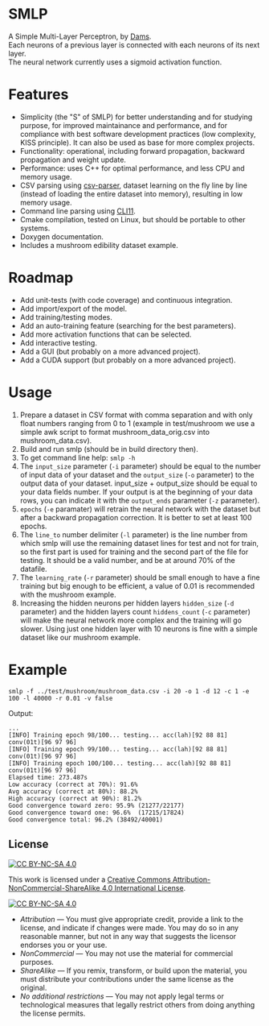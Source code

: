 # SMLP

A Simple Multi-Layer Perceptron, by [Dams](https://dams-labs.net/).  
Each neurons of a previous layer is connected with each neurons of its next layer.  
The neural network currently uses a sigmoid activation function.

# Features

- Simplicity (the "S" of SMLP) for better understanding and for studying purpose, for improved maintainance and performance, and for compliance with best software development practices (low complexity, KISS principle). It can also be used as base for more complex projects.
- Functionality: operational, including forward propagation, backward propagation and weight update.
- Performance: uses C++ for optimal performance, and less CPU and memory usage.
- CSV parsing using [csv-parser](https://github.com/ashaduri/csv-parser), dataset learning on the fly line by line (instead of loading the entire dataset into memory), resulting in low memory usage.
- Command line parsing using [CLI11](https://github.com/CLIUtils/CLI11).
- Cmake compilation, tested on Linux, but should be portable to other systems.
- Doxygen documentation.
- Includes a mushroom edibility dataset example.

# Roadmap

- Add unit-tests (with code coverage) and continuous integration.
- Add import/export of the model.
- Add training/testing modes.
- Add an auto-training feature (searching for the best parameters).
- Add more activation functions that can be selected.
- Add interactive testing.
- Add a GUI (but probably on a more advanced project).
- Add a CUDA support (but probably on a more advanced project).

# Usage

1. Prepare a dataset in CSV format with comma separation and with only float numbers ranging from 0 to 1 (example in test/mushroom we use a simple awk script to format mushroom_data_orig.csv into mushroom_data.csv).
2. Build and run smlp (should be in build directory then).
3. To get command line help: `smlp -h`
4. The `input_size` parameter (`-i` parameter) should be equal to the number of input data of your dataset and the `output_size` (`-o` parameter) to the output data of your dataset. input_size + output_size should be equal to your data fields number. If your output is at the beginning of your data rows, you can indicate it with the `output_ends` parameter (`-z` parameter).
5. `epochs` (`-e` paramater) will retrain the neural network with the dataset but after a backward propagation correction. It is better to set at least 100 epochs.
6. The `line_to` number delimiter (`-l` parameter) is the line number from which smlp will use the remaining dataset lines for test and not for train, so the first part is used for training and the second part of the file for testing. It should be a valid number, and be at around 70% of the datafile.
7. The `learning_rate` (`-r` parameter) should be small enough to have a fine training but big enough to be efficient, a value of 0.01 is recommended with the mushroom example.
8. Increasing the hidden neurons per hidden layers `hidden_size` (`-d` parameter) and the hidden layers count `hiddens_count` (`-c` parameter) will make the neural network more complex and the training will go slower. Using just one hidden layer with 10 neurons is fine with a simple dataset like our mushroom example.

# Example

`smlp -f ../test/mushroom/mushroom_data.csv -i 20 -o 1 -d 12 -c 1 -e 100 -l 40000 -r 0.01 -v false`

Output:

```
...
[INFO] Training epoch 98/100... testing... acc(lah)[92 88 81] conv(01t)[96 97 96]
[INFO] Training epoch 99/100... testing... acc(lah)[92 88 81] conv(01t)[96 97 96]
[INFO] Training epoch 100/100... testing... acc(lah)[92 88 81] conv(01t)[96 97 96]
Elapsed time: 273.487s
Low accuracy (correct at 70%): 91.6%
Avg accuracy (correct at 80%): 88.2%
High accuracy (correct at 90%): 81.2%
Good convergence toward zero: 95.9% (21277/22177)
Good convergence toward one: 96.6%  (17215/17824)
Good convergence total: 96.2% (38492/40001)
```

## License

[![CC BY-NC-SA 4.0][cc-by-nc-sa-shield]][cc-by-nc-sa]

This work is licensed under a
[Creative Commons Attribution-NonCommercial-ShareAlike 4.0 International License][cc-by-nc-sa].

[![CC BY-NC-SA 4.0][cc-by-nc-sa-image]][cc-by-nc-sa]

[cc-by-nc-sa]: http://creativecommons.org/licenses/by-nc-sa/4.0/
[cc-by-nc-sa-image]: https://licensebuttons.net/l/by-nc-sa/4.0/88x31.png
[cc-by-nc-sa-shield]: https://img.shields.io/badge/License-CC%20BY--NC--SA%204.0-lightgrey.svg

- _Attribution_ — You must give appropriate credit, provide a link to the license, and indicate if changes were made. You may do so in any reasonable manner, but not in any way that suggests the licensor endorses you or your use.
- _NonCommercial_ — You may not use the material for commercial purposes.
- _ShareAlike_ — If you remix, transform, or build upon the material, you must distribute your contributions under the same license as the original.
- _No additional restrictions_ — You may not apply legal terms or technological measures that legally restrict others from doing anything the license permits.
